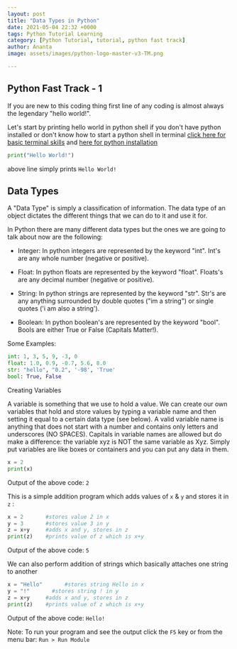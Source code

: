 ```yaml
---
layout: post
title: "Data Types in Python"
date: 2021-05-04 22:32 +0000
tags: Python Tutorial Learning
category: [Python Tutorial, tutorial, python fast track]
author: Ananta
image: assets/images/python-logo-master-v3-TM.png

---
```

## Python Fast Track - 1

If you are new to this coding thing first line of any coding is almost always the legendary "hello world!".

Let's start by printing hello world in python shell if you don't have python installed or don't know how to start a python shell in terminal [click here for basic terminal skills](https://gowoogle.com) and [here for python installation](http://gowoogle.com)

```python
print("Hello World!")
```

above line simply prints `Hello World!`

## Data Types

A "Data Type" is simply a classification of information. The data type of an object dictates the different things that we can do to it and use it for.

In Python there are many different data types but the ones we are going to talk about now are the following:

* Integer: In python integers are represented by the keyword "int". Int's are any whole number (negative or positive).

* Float: In python floats are represented by the keyword "float". Floats's are any decimal number (negative or positive).

* String: In python strings are represented by the keyword "str". Str's are any anything surrounded by double quotes ("im a string") or single quotes ('i am also a string').

* Boolean: In python boolean's are represented by the keyword "bool". Bools are either True or False (Capitals Matter!).

Some Examples:

```python
int: 1, 3, 5, 9, -3, 0
float: 1.0, 0.9, -0.7, 5.6, 8.0
str: "hello", "0.2", '-98', 'True'
bool: True, False
```

Creating Variables

A variable is something that we use to hold a value. We can create our own variables that hold and store values by typing a variable name and then setting it equal to a certain data type (see below). A valid variable name is anything that does not start with a number and contains only letters and underscores (NO SPACES). Capitals in variable names are allowed but do make a difference: the variable xyz is NOT the same variable as Xyz.
Simply put variables are like boxes or containers and you can put any data in them.

```python
x = 2
print(x)
```

Output of the above code: `2`

This is a simple addition program which adds values of `x` & `y` and stores it in `z` :

```python
x = 2       #stores value 2 in x
y = 3       #stores value 3 in y
z = x+y     #adds x and y, stores in z
print(z)    #prints value of z which is x+y
```

Output of the above code: `5`

We can also perform addition of strings which basically attaches one string to another

```python
x = "Hello"       #stores string Hello in x
y = "!"       #stores string ! in y
z = x+y     #adds x and y, stores in z
print(z)    #prints value of z which is x+y
```

Output of the above code: `Hello!`

Note: To run your program and see the output click the `F5` key or from the menu bar: `Run > Run Module`
